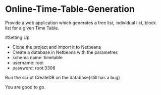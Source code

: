 # Online-Time-Table-Generation
Provide a web application which generates a free list, individual list, block list for a given Time Table.

#Setting Up 
* Clone the project and import it to Netbeans
* Create a database in Netbeans with the parametres
* schema name: timetable
* username: root
* password: root:3306

Run the script CreateDB on the database(still has a bug)

You are good to go.
